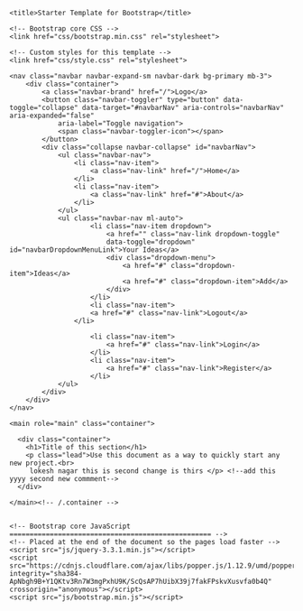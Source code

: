 <!doctype html>
<html lang="en">
  <head>
    <meta charset="utf-8">
    <meta name="viewport" content="width=device-width, initial-scale=1, shrink-to-fit=no">
    <meta name="description" content="">
    <meta name="author" content="">
    <script defer src="https://use.fontawesome.com/releases/v5.0.8/js/fontawesome.js"
     integrity="sha384-7ox8Q2yzO/uWircfojVuCQOZl+ZZBg2D2J5nkpLqzH1HY0C1dHlTKIbpRz/LG23c" crossorigin="anonymous"></script>

    <title>Starter Template for Bootstrap</title>

    <!-- Bootstrap core CSS -->
    <link href="css/bootstrap.min.css" rel="stylesheet">

    <!-- Custom styles for this template -->
    <link href="css/style.css" rel="stylesheet">
  </head>

  <body>

    <nav class="navbar navbar-expand-sm navbar-dark bg-primary mb-3">
        <div class="container">
            <a class="navbar-brand" href="/">Logo</a>
            <button class="navbar-toggler" type="button" data-toggle="collapse" data-target="#navbarNav" aria-controls="navbarNav" aria-expanded="false"
                aria-label="Toggle navigation">
                <span class="navbar-toggler-icon"></span>
            </button>
            <div class="collapse navbar-collapse" id="navbarNav">
                <ul class="navbar-nav">
                    <li class="nav-item">
                        <a class="nav-link" href="/">Home</a>
                    </li>
                    <li class="nav-item">
                        <a class="nav-link" href="#">About</a>
                    </li>
                </ul>
                <ul class="navbar-nav ml-auto">
                        <li class="nav-item dropdown">
                            <a href="" class="nav-link dropdown-toggle"
                            data-toggle="dropdown" id="navbarDropdownMenuLink">Your Ideas</a>
                            <div class="dropdown-menu">
                                <a href="#" class="dropdown-item">Ideas</a>
                                <a href="#" class="dropdown-item">Add</a>
                            </div>
                        </li>
                        <li class="nav-item">
                        <a href="#" class="nav-link">Logout</a>
                    </li>

                        <li class="nav-item">
                            <a href="#" class="nav-link">Login</a>
                        </li>
                        <li class="nav-item">
                            <a href="#" class="nav-link">Register</a>
                        </li>
                </ul>
            </div>
        </div>
    </nav>

    <main role="main" class="container">

      <div class="container">
        <h1>Title of this section</h1>
        <p class="lead">Use this document as a way to quickly start any new project.<br>
         lokesh nagar this is second change is thirs </p> <!--add this yyyy second new commment-->
      </div>

    </main><!-- /.container -->


    <!-- Bootstrap core JavaScript
    ================================================== -->
    <!-- Placed at the end of the document so the pages load faster -->
    <script src="js/jquery-3.3.1.min.js"></script>
    <script src="https://cdnjs.cloudflare.com/ajax/libs/popper.js/1.12.9/umd/popper.min.js"
    integrity="sha384-ApNbgh9B+Y1QKtv3Rn7W3mgPxhU9K/ScQsAP7hUibX39j7fakFPskvXusvfa0b4Q" crossorigin="anonymous"></script>
    <script src="js/bootstrap.min.js"></script>
  </body>
</html>
